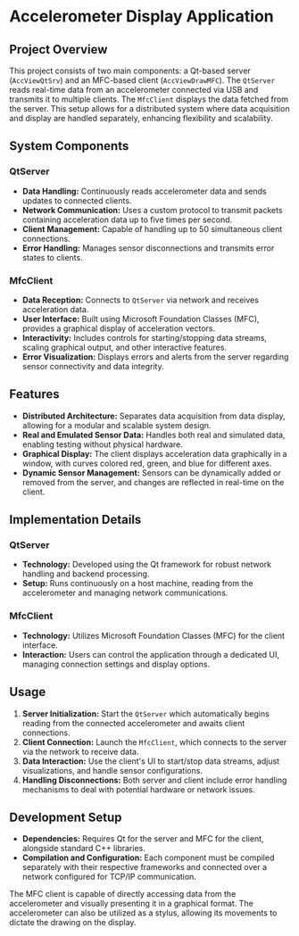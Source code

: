 # Accelerometer Display Application

## Project Overview

This project consists of two main components: a Qt-based server (`AccViewQtSrv`) and an MFC-based client (`AccViewDrawMFC`). The `QtServer` reads real-time data from an accelerometer connected via USB and transmits it to multiple clients. The `MfcClient` displays the data fetched from the server. This setup allows for a distributed system where data acquisition and display are handled separately, enhancing flexibility and scalability.

## System Components

### QtServer

- **Data Handling:** Continuously reads accelerometer data and sends updates to connected clients.
- **Network Communication:** Uses a custom protocol to transmit packets containing acceleration data up to five times per second.
- **Client Management:** Capable of handling up to 50 simultaneous client connections.
- **Error Handling:** Manages sensor disconnections and transmits error states to clients.

### MfcClient

- **Data Reception:** Connects to `QtServer` via network and receives acceleration data.
- **User Interface:** Built using Microsoft Foundation Classes (MFC), provides a graphical display of acceleration vectors.
- **Interactivity:** Includes controls for starting/stopping data streams, scaling graphical output, and other interactive features.
- **Error Visualization:** Displays errors and alerts from the server regarding sensor connectivity and data integrity.

## Features

- **Distributed Architecture:** Separates data acquisition from data display, allowing for a modular and scalable system design.
- **Real and Emulated Sensor Data:** Handles both real and simulated data, enabling testing without physical hardware.
- **Graphical Display:** The client displays acceleration data graphically in a window, with curves colored red, green, and blue for different axes.
- **Dynamic Sensor Management:** Sensors can be dynamically added or removed from the server, and changes are reflected in real-time on the client.

## Implementation Details

### QtServer

- **Technology:** Developed using the Qt framework for robust network handling and backend processing.
- **Setup:** Runs continuously on a host machine, reading from the accelerometer and managing network communications.

### MfcClient

- **Technology:** Utilizes Microsoft Foundation Classes (MFC) for the client interface.
- **Interaction:** Users can control the application through a dedicated UI, managing connection settings and display options.

## Usage

1. **Server Initialization:** Start the `QtServer` which automatically begins reading from the connected accelerometer and awaits client connections.
2. **Client Connection:** Launch the `MfcClient`, which connects to the server via the network to receive data.
3. **Data Interaction:** Use the client's UI to start/stop data streams, adjust visualizations, and handle sensor configurations.
4. **Handling Disconnections:** Both server and client include error handling mechanisms to deal with potential hardware or network issues.

## Development Setup

- **Dependencies:** Requires Qt for the server and MFC for the client, alongside standard C++ libraries.
- **Compilation and Configuration:** Each component must be compiled separately with their respective frameworks and connected over a network configured for TCP/IP communication.

The MFC client is capable of directly accessing data from the accelerometer and visually presenting it in a graphical format.
The accelerometer can also be utilized as a stylus, allowing its movements to dictate the drawing on the display.
